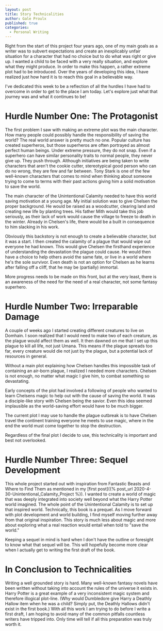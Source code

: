 ```yaml
---
layout: post
title: Story Technicalities
author: Gale Proulx
published: true
categories:
  - Personal Writing
---
```


Right from the start of this project four years ago, one of my main goals as a writer was to subvert expectations and create an inexplicably unfair situation for a character that had no choice but to do what was right or give up. I wanted a child to be faced with a very really situation, and explore what they might produce. In order to make this happen, a rather extreme plot had to be introduced. Over the years of developing this idea, I have realized just how hard it is to reach this goal in a believable way.

I've dedicated this week to be a reflection of all the hurdles I have had to overcome in order to get to the place I am today. Let's explore just what that journey was and what it continues to be!

# Hurdle Number One: The Protagonist

The first problem I saw with making an extreme plot was the main character. How many people could possibly handle the responsibility of saving the world? The real world answer is pretty much no one. Popular culture has created superheros, but those superheros are often portrayed as almost perfect human beings. Under extreme pressure, they do not snap. Even if a superhero can have similar personality traits to normal people, they never give up. They push through. Although initiatives are being taken to write characters that aren't the cookie cutter, stereotypical good person who can do no wrong, they are few and far between. Tony Stark is one of the few well-known characters that comes to mind when thinking about someone trying to come to terms with their past actions giving him a solid motivation to save the world.

The main character of the Unintentional Calamity needed to have this world saving motivation at a young age. My initial solution was to give Chelsen the proper background. He would be raised as a woodcutter, clearing land and creating new life by planting trees. His father Mith would take this job seriously, as their lack of work would cause the village to freeze to death in the winter. Already in Chelsen's life, there would be a built in consequence to him slacking in his work.

Obviously this backstory is not enough to create a believable character, but it was a start. I then created the calamity of a plague that would wipe out everyone he had known. This would give Chelsen the firsthand experience of understanding the devastation the plague could cause. He would then have a choice to help others avoid the same fate, or live in a world where he's the sole survivor. Even death is not an option for Chelsen as he learns after falling off a cliff, that he may be (partially) immortal.

More progress needs to be made on this front, but at the very least, there is an awareness of the need for the need of a real character, not some fantasy superhero.

# Hurdle Number Two: Irreparable Damage

A couple of weeks ago I started creating different creatures to live on Domhain. I soon realized that I would need to make two of each creature, as the plague would affect them as well. It then dawned on me that I set up this plague to kill all life, not just Umana. This means if the plague spreads too far, every creature would die not just by the plague, but a potential lack of resources in general.

Without a main plot explaining how Chelsen handles this impossible task of containing an air-born plague, I realized I needed more characters. Chelsen is not enough, no matter what magic I give him, to combat something so devastating.

Early concepts of the plot had involved a following of people who wanted to learn Chelsens magic to help out with the cause of saving the world. It was a disciple-like story with Chelsen being the savior. Even this idea seemed implausible as the world-saving effort would have to be much bigger.

The current plot I may use to handle the plague outbreak is to have Chelsen travel the continent training everyone he meets to use magic, where in the end the world must come together to stop the destruction.

Regardless of the final plot I decide to use, this technicality is important and best not overlooked.

# Hurdle Number Three: Sequel Development

This whole project started out with inspiration from Fantastic Beasts and Where to Find Them as mentioned in my [first post]({% post_url 2020-4-30-Unintentional_Calamity_Project %}). I wanted to create a world of magic that was deeply integrated into society well beyond what the Harry Potter world imagined. The whole point of the Unintentional Calamity is to set up that inspired world. Technically, this book is a prequel. As I move forward with plot development and world building, I find myself moving further away from that original inspiration. This story is much less about magic and more about exploring what a real reaction would entail when told to "save the world."

Keeping a sequel in mind is hard when I don't have the outline or foresight to know what that sequel will be. This will hopefully become more clear when I actually get to writing the first draft of the book.


# In Conclusion to Technicalities

Writing a well grounded story is hard. Many well-known fantasy novels have been written without taking into account the rules of the universe it exists in. Harry Potter is a great example of a very inconsistent magic system and therefore illogical plot-line. (Why would Dumbledore give Harry a Deathly Hallow item when he was a child? Simply put, the Deathly Hallows didn't exist in the first book.) With all this work I am trying to do before I write a first draft, I am hoping to avoid many of the common pitfalls countless writers have tripped into. Only time will tell if all this preparation was truly worth it.
